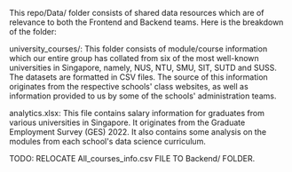 This repo/Data/ folder consists of shared data resources which are of relevance to both the Frontend and Backend teams. Here is the breakdown of the folder:

university_courses/: This folder consists of module/course information which our entire group has collated from six of the most well-known universities in Singapore, namely, NUS, NTU, SMU, SIT, SUTD and SUSS. The datasets are formatted in CSV files. The source of this information originates from the respective schools' class websites, as well as information provided to us by some of the schools' administration teams.

analytics.xlsx: This file contains salary information for graduates from various universities in Singapore. It originates from the Graduate Employment Survey (GES) 2022. It also contains some analysis on the modules from each school's data science curriculum.







TODO:
RELOCATE All_courses_info.csv FILE TO Backend/ FOLDER.
